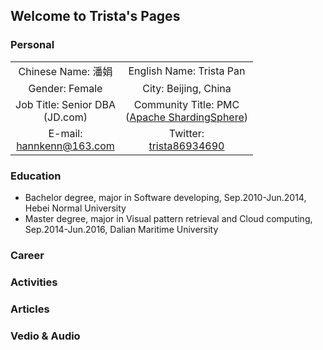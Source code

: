 ## Welcome to Trista's Pages

### Personal

|                                |                           |
| :-----------------------------: | :------------------------: |
| Chinese Name: 潘娟              | English Name: Trista Pan   |
| Gender: Female                 | City: Beijing, China       | 
| Job Title: Senior DBA<br>(JD.com) | Community Title: PMC<br>([Apache ShardingSphere](https://github.com/apache/shardingsphere)) |
| E-mail:<br><a href="mailto:hannkenn@163.com">hannkenn@163.com</a> | Twitter:<br>[trista86934690](https://twitter.com/trista86934690) |

### Education

- Bachelor degree, major in Software developing, Sep.2010-Jun.2014, Hebei Normal University
- Master degree, major in Visual pattern retrieval and Cloud computing, Sep.2014-Jun.2016, Dalian Maritime University

### Career

### Activities

### Articles

### Vedio & Audio
